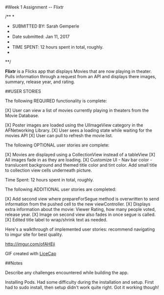 #Week 1 Assignment -- Flixtr

/**
*
* SUBMITTED BY: Sarah Gemperle
*
* Date submitted: Jan 11, 2017
* 
* TIME SPENT: 12 hours spent in total, roughly.
*
**/


**Flixtr** is a Flicks app that displays Movies that are now playing in theater.
           Pulls information through a request from an API and displays there
           images, summary, release year, and rating.


##USER STORIES

The following REQUIRED functionality is complete:

[X] User can view a list of movies currently playing in theaters from the Movie Database.

[X] Poster images are loaded using the UIImageView category in the AFNetworking Library.
[X] User sees a loading state while waiting for the movies API
[X] User can pull to refresh the movie list.

The following OPTIONAL user stories are complete:

[X] Movies are displayed using a CollectionView instead of a tableView
[X] All images fade in as they are loading.
[X] Customize UI - Nav bar color - translucent background and themed title color and tint color. Add small title to collection view cells underneath picture.

Time Spent: 12 hours spent in total, roughly.

The following ADDITIONAL user stories are completed:

[X] Add second view where prepareForSegue method is overwritten to send information from the pushed cell to the new viewController.
[X] Displays extra information about the movie: Viewer Rating, how many people voted, release year.
[X] Image on second view also fades in once segue is called.
[X] Edited title label to wrap/shrink text as needed.

Here's a walkthrough of implemented user stories:
recommend navigating to imgur site for best quality.

http://imgur.com/ofAHEji

GIF created with [LiceCap](http://cockos.com/licecap/)

##Notes

Describe any challenges encountered while building the app.

Installing Pods. Had some difficulty during the installation and setup. First had
to sudo install, then setup didn't work quite right. Got it working though!


